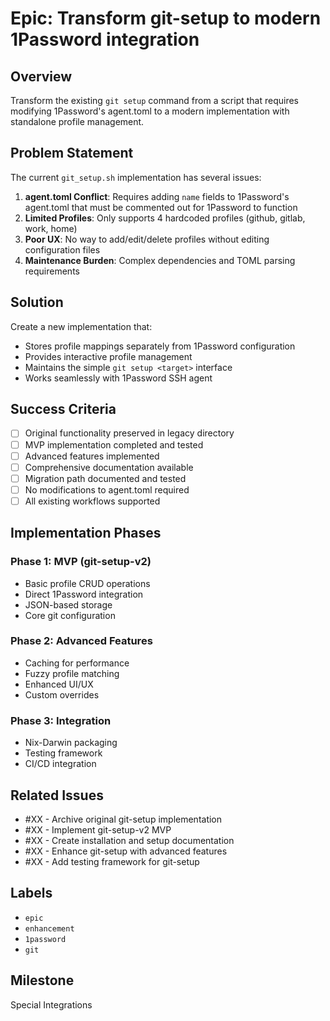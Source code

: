 # Epic: Transform git-setup to modern 1Password integration

## Overview

Transform the existing `git setup` command from a script that requires modifying 1Password's agent.toml to a modern implementation with standalone profile management.

## Problem Statement

The current `git_setup.sh` implementation has several issues:

1. **agent.toml Conflict**: Requires adding `name` fields to 1Password's agent.toml that must be commented out for 1Password to function
2. **Limited Profiles**: Only supports 4 hardcoded profiles (github, gitlab, work, home)
3. **Poor UX**: No way to add/edit/delete profiles without editing configuration files
4. **Maintenance Burden**: Complex dependencies and TOML parsing requirements

## Solution

Create a new implementation that:
- Stores profile mappings separately from 1Password configuration
- Provides interactive profile management
- Maintains the simple `git setup <target>` interface
- Works seamlessly with 1Password SSH agent

## Success Criteria

- [ ] Original functionality preserved in legacy directory
- [ ] MVP implementation completed and tested
- [ ] Advanced features implemented
- [ ] Comprehensive documentation available
- [ ] Migration path documented and tested
- [ ] No modifications to agent.toml required
- [ ] All existing workflows supported

## Implementation Phases

### Phase 1: MVP (git-setup-v2)
- Basic profile CRUD operations
- Direct 1Password integration
- JSON-based storage
- Core git configuration

### Phase 2: Advanced Features
- Caching for performance
- Fuzzy profile matching
- Enhanced UI/UX
- Custom overrides

### Phase 3: Integration
- Nix-Darwin packaging
- Testing framework
- CI/CD integration

## Related Issues

- #XX - Archive original git-setup implementation
- #XX - Implement git-setup-v2 MVP
- #XX - Create installation and setup documentation
- #XX - Enhance git-setup with advanced features
- #XX - Add testing framework for git-setup

## Labels

- `epic`
- `enhancement`
- `1password`
- `git`

## Milestone

Special Integrations
